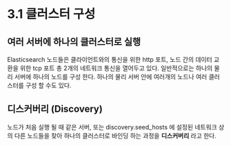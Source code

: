 # 3.1 클러스터 구성

## 여러 서버에 하나의 클러스터로 실행
Elasticsearch 노드들은 클라이언트와의 통신을 위한 http 포트, 노드 간의 데이터 교환을 위한 tcp 포트 총 2개의 네트워크 통신을 열어두고 있다. 일반적으로는 하나의 물리 서버에 하나의 노드를 구성 한다. 하나의 물리 서버 안에 여러개의 노드나 여러 클러스터를 구성 할 수도 있다.

## 디스커버리 (Discovery)
노드가 처음 실행 될 때 같은 서버, 또는 discovery.seed_hosts 에 설정된 네트워크 상의 다른 노드들을 찾아 하나의 클러스터로 바인딩 하는 과정을 **디스커버리** 라고 한다.